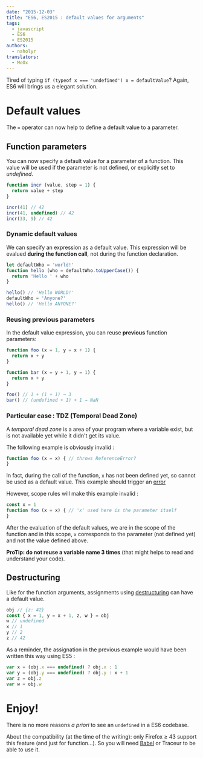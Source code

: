 ```yaml
---
date: "2015-12-03"
title: "ES6, ES2015 : default values for arguments"
tags:
  - javascript
  - ES6
  - ES2015
authors:
  - naholyr
translators:
  - MoOx
---
```


Tired of typing `if (typeof x === 'undefined') x = defaultValue`? Again, ES6
will brings us a elegant solution.

# Default values

The `=` operator can now help to define a default value to a parameter.

## Function parameters

You can now specify a default value for a parameter of a function.
This value will be used if the parameter is not defined, or explicitly set to
*undefined*.

```js
function incr (value, step = 1) {
  return value + step
}

incr(41) // 42
incr(41, undefined) // 42
incr(33, 9) // 42
```

### Dynamic default values

We can specify an expression as a default value.
This expression will be evalued **during the function call**, not during the
function declaration.

```js
let defaultWho = 'world!'
function hello (who = defaultWho.toUpperCase()) {
  return 'Hello ' + who
}

hello() // 'Hello WORLD!'
defaultWho = 'Anyone?'
hello() // 'Hello ANYONE?'
```

### Reusing previous parameters

In the default value expression, you can reuse **previous** function parameters:

```js
function foo (x = 1, y = x + 1) {
  return x + y
}

function bar (x = y + 1, y = 1) {
  return x + y
}

foo() // 1 + (1 + 1) → 3
bar() // (undefined + 1) + 1 → NaN
```

### Particular case : TDZ (Temporal Dead Zone)

A *temporal dead zone* is a area of your program where a variable exist, but is
not available yet while it didn't get its value.

The following example is obviously invalid :

```js
function foo (x = x) { // throws ReferenceError?
}
```

In fact, during the call of the function, `x` has not been defined yet,
so cannot be used as a default value.
This example should trigger an
[error](http://dmitrysoshnikov.com/ecmascript/es6-notes-default-values-of-parameters/#tdz-temporal-dead-zone-for-parameters)

However, scope rules will make this example invalid :

```js
const x = 1
function foo (x = x) { // 'x' used here is the parameter itself
}
```

After the evaluation of the default values, we are in the scope of the function
and in this scope, `x` corresponds to the parameter (not defined yet) and not
the value defined above.

**ProTip: do not reuse a variable name 3 times**
(that might helps to read and understand your code).

## Destructuring

Like for the function arguments, assignments using
[destructuring](/fr/articles/js/es2015/destructuring/)
can have a default value.

```js
obj // {z: 42}
const { x = 1, y = x + 1, z, w } = obj
w // undefined
x // 1
y // 2
z // 42
```

As a reminder, the assignation in the previous example would have been written
this way using ES5 :

```js
var x = (obj.x === undefined) ? obj.x : 1
var y = (obj.y === undefined) ? obj.y : x + 1
var z = obj.z
var w = obj.w
```

# Enjoy!

There is no more reasons *a priori* to see an `undefined` in a ES6 codebase.

About the compatibility (at the time of the writing): only Firefox ≥ 43
support this feature (and just for function...).
So you will need [Babel](http://babeljs.io) or Traceur to be able to use it.

